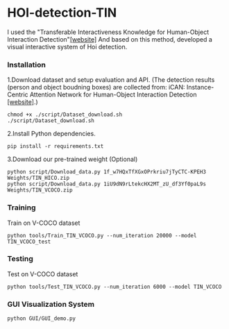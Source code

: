 # HOI-detection-TIN

I used the "Transferable Interactiveness Knowledge for Human-Object Interaction Detection"[[website]](https://github.com/DirtyHarryLYL/HOI-Learning-List)
And based on this method, developed a visual interactive system of Hoi detection.

### Installation
1.Download dataset and setup evaluation and API. (The detection results (person and object boudning boxes) are collected from: iCAN: Instance-Centric Attention Network for Human-Object Interaction Detection [[website]](http://chengao.vision/iCAN/).)

```
chmod +x ./script/Dataset_download.sh 
./script/Dataset_download.sh
```
2.Install Python dependencies.

```
pip install -r requirements.txt
```
3.Download our pre-trained weight (Optional)

```
python script/Download_data.py 1f_w7HQxTfXGxOPrkriu7jTyCTC-KPEH3 Weights/TIN_HICO.zip
python script/Download_data.py 1iU9dN9rLtekcHX2MT_zU_df3Yf0paL9s Weights/TIN_VCOCO.zip
```

### Training
Train on V-COCO dataset

```
python tools/Train_TIN_VCOCO.py --num_iteration 20000 --model TIN_VCOCO_test
```

### Testing

Test on V-COCO dataset

```
python tools/Test_TIN_VCOCO.py --num_iteration 6000 --model TIN_VCOCO
```

### GUI Visualization System

```
python GUI/GUI_demo.py
```
